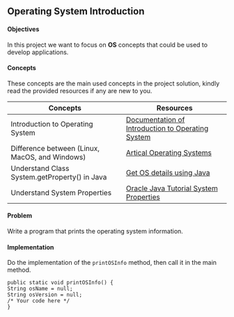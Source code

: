 ## Operating System Introduction 

#### Objectives
In this project we want to focus on **OS** concepts that could be used to develop applications.

#### Concepts
These concepts are the main used concepts in the project solution, kindly read the provided resources if any are new to you.

| Concepts                                       | Resources                                                                                                                                                                                                                                                                                                                           |
|------------------------------------------------|-------------------------------------------------------------------------------------------------------------------------------------------------------------------------------------------------------------------------------------------------------------------------------------------------------------------------------------|
| Introduction to Operating System               | [Documentation of Introduction to Operating System ](https://eng.libretexts.org/Courses/Delta_College/Introduction_to_Operating_Systems/02%3A_The_Basics_-_An_Overview/2.01%3A_Introduction_to_Operating_Systems#:~:text=of%20Operating%20system-,Introduction%20to%20Operating%20System,a%20convenient%20and%20efficient%20manner) |
| Difference between (Linux, MacOS, and Windows) | [Artical Operating Systems](https://www.redswitches.com/blog/linux-vs-windows-vs-mac)                                                                                                                                                                                                                                               |
| Understand Class System.getProperty() in Java  | [Get OS details using Java](https://www.educative.io/answers/get-os-version-name-architecture-and-system-properties-in-java)                                                                                                                                                                                                        |
| Understand System Properties | [Oracle Java Tutorial System Properties](https://docs.oracle.com/javase/tutorial/essential/environment/sysprop.html) |



#### Problem 
Write a program that prints the operating system information.


#### Implementation
Do the implementation of the `printOSInfo` method, then call it in the main method.

```
public static void printOSInfo() {
String osName = null;
String osVersion = null;
/* Your code here */
}
```